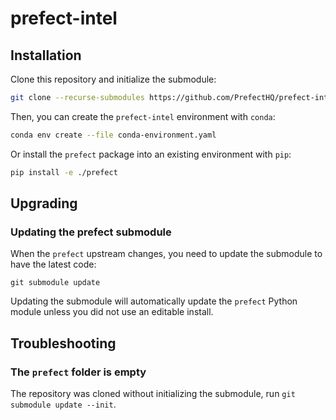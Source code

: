 # prefect-intel


## Installation

Clone this repository and initialize the submodule:

```bash
git clone --recurse-submodules https://github.com/PrefectHQ/prefect-intel.git
```

Then, you can create the `prefect-intel` environment with `conda`:

```bash
conda env create --file conda-environment.yaml
```

Or install the `prefect` package into an existing environment with `pip`:

```bash
pip install -e ./prefect
```

## Upgrading

### Updating the prefect submodule

When the `prefect` upstream changes, you need to update the submodule to have the latest code:

```
git submodule update
```

Updating the submodule will automatically update the `prefect` Python module unless you did not use an editable install.

## Troubleshooting

### The `prefect` folder is empty

The repository was cloned without initializing the submodule, run `git submodule update --init`.